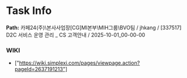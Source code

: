 # Task Info

**Path:** 카페24(주)\본사사업장\[CG]MI본부\MIH그룹\BVO팀 / jhkang / [337517] D2C 서비스 운영 관리 _ CS 고객안내 / 2025-10-01_00-00-00

### WIKI
- ["https://wiki.simplexi.com/pages/viewpage.action?pageId=2637191213"]

